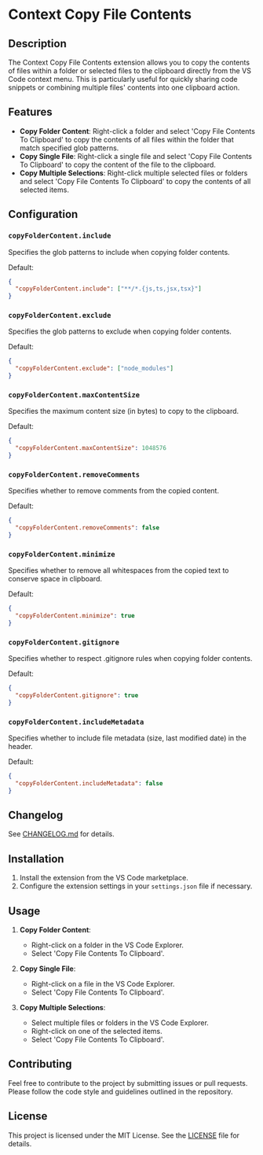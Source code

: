 <!-- <p align="center">
  <img src="./assets/readme-title.png" width="600" />
</p> -->

# Context Copy File Contents

## Description

The Context Copy File Contents extension allows you to copy the contents of files within a folder or selected files to the clipboard directly from the VS Code context menu. This is particularly useful for quickly sharing code snippets or combining multiple files' contents into one clipboard action.

## Features

- **Copy Folder Content**: Right-click a folder and select 'Copy File Contents To Clipboard' to copy the contents of all files within the folder that match specified glob patterns.
- **Copy Single File**: Right-click a single file and select 'Copy File Contents To Clipboard' to copy the content of the file to the clipboard.
- **Copy Multiple Selections**: Right-click multiple selected files or folders and select 'Copy File Contents To Clipboard' to copy the contents of all selected items.

## Configuration

### `copyFolderContent.include`

Specifies the glob patterns to include when copying folder contents.

Default:

```json
{
  "copyFolderContent.include": ["**/*.{js,ts,jsx,tsx}"]
}
```

### `copyFolderContent.exclude`

Specifies the glob patterns to exclude when copying folder contents.

Default:

```json
{
  "copyFolderContent.exclude": ["node_modules"]
}
```

### `copyFolderContent.maxContentSize`

Specifies the maximum content size (in bytes) to copy to the clipboard.

Default:

```json
{
  "copyFolderContent.maxContentSize": 1048576
}
```

### `copyFolderContent.removeComments`

Specifies whether to remove comments from the copied content.

Default:

```json
{
  "copyFolderContent.removeComments": false
}
```

### `copyFolderContent.minimize`

Specifies whether to remove all whitespaces from the copied text to conserve space in clipboard.

Default:

```json
{
  "copyFolderContent.minimize": true
}
```

### `copyFolderContent.gitignore`

Specifies whether to respect .gitignore rules when copying folder contents.

Default:

```json
{
  "copyFolderContent.gitignore": true
}
```

### `copyFolderContent.includeMetadata`

Specifies whether to include file metadata (size, last modified date) in the header.

Default:

```json
{
  "copyFolderContent.includeMetadata": false
}
```

## Changelog

See [CHANGELOG.md](CHANGELOG.md) for details.

## Installation

1. Install the extension from the VS Code marketplace.
2. Configure the extension settings in your `settings.json` file if necessary.

## Usage

1. **Copy Folder Content**:

   - Right-click on a folder in the VS Code Explorer.
   - Select 'Copy File Contents To Clipboard'.

2. **Copy Single File**:

   - Right-click on a file in the VS Code Explorer.
   - Select 'Copy File Contents To Clipboard'.

3. **Copy Multiple Selections**:
   - Select multiple files or folders in the VS Code Explorer.
   - Right-click on one of the selected items.
   - Select 'Copy File Contents To Clipboard'.

## Contributing

Feel free to contribute to the project by submitting issues or pull requests. Please follow the code style and guidelines outlined in the repository.

## License

This project is licensed under the MIT License. See the [LICENSE](LICENSE) file for details.
